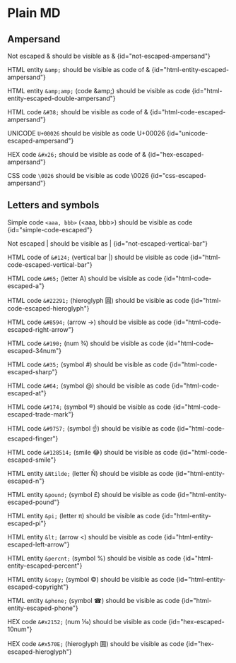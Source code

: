 # Plain MD

## Ampersand

Not escaped &amp; should be visible as &
{id="not-escaped-ampersand"}

HTML entity `&amp;` should be visible as code of &amp;
{id="html-entity-escaped-ampersand"}

HTML entity `&amp;amp;` (code &amp;amp;) should be visible as code
{id="html-entity-escaped-double-ampersand"}

HTML code `&#38;` should be visible as code of &#38;
{id="html-code-escaped-ampersand"}

UNICODE `U+00026` should be visible as code U+00026
{id="unicode-escaped-ampersand"}

HEX code `&#x26;` should be visible as code of &#x26;
{id="hex-escaped-ampersand"}

CSS code `\0026` should be visible as code \0026
{id="css-escaped-ampersand"}

## Letters and symbols

Simple code `<aaa, bbb>` (<aaa, bbb>) should be visible as code
{id="simple-code-escaped"}

Not escaped &#124; should be visible as |
{id="not-escaped-vertical-bar"}

HTML code of `&#124;` (vertical bar &#124;) should be visible as code
{id="html-code-escaped-vertical-bar"}

HTML code `&#65;` (letter &#65;) should be visible as code
{id="html-code-escaped-a"}

HTML code `&#22291;` (hieroglyph &#22291;) should be visible as code
{id="html-code-escaped-hieroglyph"}

HTML code `&#8594;` (arrow &#8594;) should be visible as code
{id="html-code-escaped-right-arrow"}

HTML code `&#190;` (num &#190;) should be visible as code
{id="html-code-escaped-34num"}

HTML code `&#35;` (symbol &#35;) should be visible as code
{id="html-code-escaped-sharp"}

HTML code `&#64;` (symbol &#64;) should be visible as code
{id="html-code-escaped-at"}

HTML code `&#174;` (symbol &#174;) should be visible as code
{id="html-code-escaped-trade-mark"}

HTML code `&#9757;` (symbol &#9757;) should be visible as code
{id="html-code-escaped-finger"}

HTML code `&#128514;` (smile &#128514;) should be visible as code
{id="html-code-escaped-smile"}

HTML entity `&Ntilde;` (letter &Ntilde;) should be visible as code
{id="html-entity-escaped-n"}

HTML entity `&pound;` (symbol &pound;) should be visible as code
{id="html-entity-escaped-pound"}

HTML entity `&pi;` (letter &pi;) should be visible as code
{id="html-entity-escaped-pi"}

HTML entity `&lt;` (arrow &lt;) should be visible as code
{id="html-entity-escaped-left-arrow"}

HTML entity `&percnt;` (symbol &percnt;) should be visible as code
{id="html-entity-escaped-percent"}

HTML entity `&copy;` (symbol &copy;) should be visible as code
{id="html-entity-escaped-copyright"}

HTML entity `&phone;` (symbol &phone;) should be visible as code
{id="html-entity-escaped-phone"}

HEX code `&#x2152;` (num &#x2152;) should be visible as code
{id="hex-escaped-10num"}

HEX code `&#x570E;` (hieroglyph &#x570E;) should be visible as code
{id="hex-escaped-hieroglyph"}
